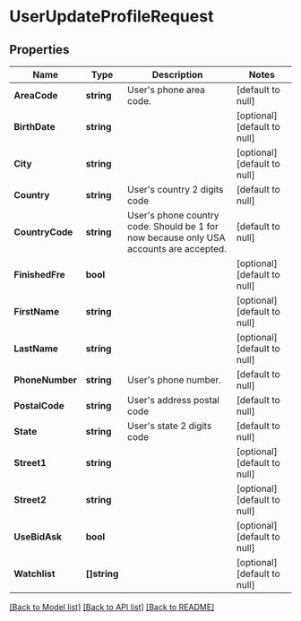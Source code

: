 # UserUpdateProfileRequest

## Properties
Name | Type | Description | Notes
------------ | ------------- | ------------- | -------------
**AreaCode** | **string** | User&#x27;s phone area code. | [default to null]
**BirthDate** | **string** |  | [optional] [default to null]
**City** | **string** |  | [optional] [default to null]
**Country** | **string** | User&#x27;s country 2 digits code | [default to null]
**CountryCode** | **string** | User&#x27;s phone country code. Should be 1 for now because only USA accounts are accepted. | [default to null]
**FinishedFre** | **bool** |  | [optional] [default to null]
**FirstName** | **string** |  | [optional] [default to null]
**LastName** | **string** |  | [optional] [default to null]
**PhoneNumber** | **string** | User&#x27;s phone number. | [default to null]
**PostalCode** | **string** | User&#x27;s address postal code | [default to null]
**State** | **string** | User&#x27;s state 2 digits code | [default to null]
**Street1** | **string** |  | [optional] [default to null]
**Street2** | **string** |  | [optional] [default to null]
**UseBidAsk** | **bool** |  | [optional] [default to null]
**Watchlist** | **[]string** |  | [optional] [default to null]

[[Back to Model list]](../README.md#documentation-for-models) [[Back to API list]](../README.md#documentation-for-api-endpoints) [[Back to README]](../README.md)

